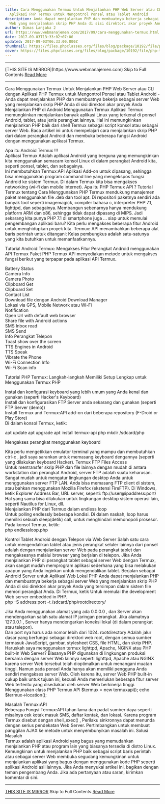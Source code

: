 ```yaml
---
title: Cara Menggunakan Termux Untuk Menjalankan PHP Web Server atau CLI dengan
  Aplikasi PHP Termux untuk Mengontrol Ponsel atau Tablet Android
description: Anda dapat menjalankan PHP dan membuatnya bekerja sebagai server
  Web yang menjalankan skrip PHP Anda di sisi direktori akar proyek Anda
author: Dimas Lanjaka 2
url: https://www.webmanajemen.com/2017/09/cara-menggunakan-termux.html
date: 2017-09-03T13:33:02+07:00
updated: 2017-09-03T06:33:00.000Z
thumbnail: https://files.phpclasses.org/files/blog/package/10192/file/php-termux.png
cover: https://files.phpclasses.org/files/blog/package/10192/file/php-termux.png
---
```


<hr/> [THIS SITE IS MIRROR](https://www.webmanajemen.com) Skip to Full Contents <a href="https://www.webmanajemen.com/2017/09/cara-menggunakan-termux.html" rel="follow" class="button" id="read-more">Read More</a> <hr/> Cara Menggunakan Termux Untuk Menjalankan PHP Web Server atau CLI dengan Aplikasi PHP Termux untuk Mengontrol Ponsel atau Tablet Android - Anda dapat menjalankan PHP dan membuatnya bekerja sebagai server Web yang menjalankan skrip PHP Anda di sisi direktori akar proyek Anda Menjalankan PHP di Android Menggunakan Termux
Aplikasi Termux memungkinkan menjalankan banyak aplikasi Linux yang     terkenal di ponsel Android, tablet, atau jenis perangkat lainnya. Hal ini     memungkinkan menjalankan PHP baik dari shell Termux sebagai script konsol     atau sebagai server Web. Baca artikel ini untuk mempelajari cara     menjalankan skrip PHP dari dalam perangkat Android dan membuka beberapa     fungsi Android dengan menggunakan aplikasi Termux. 
  
 Apa itu Android Termux !!!  
 Aplikasi Termux     Adalah aplikasi Android yang berguna yang memungkinkan kita menggunakan semacam konsol Linux di dalam perangkat Android kita, seperti ponsel, tablet, dan sebagainya.  
Ini membutuhkan     Termux:API     Aplikasi Add-on untuk dipasang, sehingga bisa menggunakan program command line yang mengekspos fungsi Android ke sistem Termux. Di dalam Termux kita bisa mengakses networking (wi-fi dan mobile internet). 
 Apa itu PHP Termux API ? Tutorial Termux tentang Cara Menggunakan PHP 
Termux mendukung manajemen paket menggunakan file .deb dan tool apt. Di repositori paketnya sendiri ada banyak tool seperti imagemagick, compiler bahasa c, interpreter PHP 7.1, lighttpd, dan sebagainya. Membangun sebenarnya hanya mendukung platform ARM dan x86, sehingga tidak dapat dipasang di MIPS. 
Jadi sekarang kita punya PHP 7.1 di smartphone juga ... siap untuk memulai pengembangan aplikasi baru? Kita perlu mengakses beberapa fitur Android untuk menghidupkan proyek kita. Termux: API menambahkan beberapa alat baris perintah untuk ditangani; Kelas pembungkus adalah satu-satunya yang kita butuhkan untuk memanfaatkannya. 
  
 Tutorial Android Termux: Mengakses Fitur Perangkat Android menggunakan API Termux 
Paket PHP Termux API menyediakan metode untuk mengakses fungsi berikut yang terpapar pada aplikasi API Termux. 

 Battery Status    
 Camera Info    
 Camera Photo    
 Clipboard Get    
 Clipboard Set    
 Contact List    
 Download file dengan Android Download Manager   
 Lokasi via GPS, Mobile Network atau Wi-Fi   
 Notification    
 Open Url with default web browser    
 Share file with Android actions    
 SMS Inbox read    
 SMS Send    
 Info Perangkat Telepon   
 Toast show over the screen    
 TTS Engines in Android    
 TTS Speak    
 Vibrate the Phone    
 Wi-Fi Connection Info    
 Wi-Fi Scan info    

 Tutorial PHP Termux: Langkah-langkah Memiliki Setup Lengkap untuk Menggunakan Termux PHP 

 Instal dan konfigurasi keyboard yang lebih umum yang Anda kenal dan gunakan (seperti Hacker's Keyboard)   
 Install dan konfigurasikan FTP Server anda sekarang dan gunakan (seperti FTP Server (demo))   
 Install Termux and Termux:API add-on dari beberapa repository (F-Droid or Play Store)    
 Di dalam konsol Termux, ketik:    

apt update
apt upgrade
apt install termux-api php
mkdir /sdcard/php

  Mengakses perangkat menggunakan keyboard 
  
Kita perlu mengetikkan emulator terminal yang mampu dan membutuhkan    ctrl-c   , jadi saya sarankan untuk memasang keyboard dengannya (seperti yang dilakukan keyboard Hacker). 
 Termux FTP Files Access  
Untuk mentransfer skrip PHP dan file lainnya dengan mudah di antara workstation dan perangkat Android, server FTP adalah suatu keharusan. 
Sangat mudah untuk mengatur lingkungan desktop Anda untuk menggunakan server FTP LAN. Anda bisa memasang FTP client di sistem, atau bahkan menggunakan Mozilla Firefox (ekstensi FireFTP). Di Windows, ketik Explorer Address Bar, URL server, seperti: 
ftp://user@ipaddress:port/  
Hal yang sama bisa dilakukan untuk lingkungan desktop sistem operasi lain, seperti Nautilus for Linux, dll.  
 Menjalankan PHP dari Termux dalam endless loop  
Untuk polling endlessly beberapa kondisi. Di dalam naskah, loop harus memiliki sebuah    sleep(detik)    call, untuk menghindari memonopoli prosesor.  
Pada konsol Termux, ketik:  
php endlessloop.php

 Kontrol Tablet Android dengan Telepon via Web Server 
Salah satu cara untuk mengendalikan tablet atau jenis perangkat seluler lainnya dari ponsel adalah dengan menjalankan server Web pada perangkat tablet dan mengaksesnya melalui browser yang berjalan di telepon. 
Jika Anda menjalankan PHP di perangkat tablet sebagai server Web dengan Termux, akan sangat mudah memprogram aplikasi sederhana yang bisa melakukan apapun yang Anda inginkan untuk mengendalikan tablet. 
 Berjalan sebagai Android Server untuk Aplikasi Web Lokal PHP 
Anda dapat menjalankan PHP dan membuatnya bekerja sebagai server Web yang menjalankan skrip PHP Anda di sisi direktori akar proyek Anda yang tersimpan dalam sistem file memori perangkat Anda. 
Di Termux, ketik Untuk memulai the development Web server embedded in PHP.  
 php -S address:port -t /sdcard/php/rootdirectory/    
    
Jika Anda menggunakan alamat yang ada   0.0.0.0   , dan Server akan mendengarkan salah satu alamat IP jaringan perangkat. Jika alamatnya    127.0.0.1   , Server hanya mendengarkan koneksi lokal (di dalam perangkat atau telepon).  
Dan port nya harus ada nomor lebih dari 1024.    rootdirectory    Adalah jalur dasar yang berfungsi sebagai direktori web root, dengan semua sumber termasuk JavaScript, gambar, stylesheet CSS, file HTML, dan skrip PHP. 
 Haruskah saya menggunakan termux lighttpd, Apache, NGINX atau PHP built-in Web Server? 
Biasanya PHP digunakan di lingkungan produksi bersama dengan server Web lainnya seperti lighttpd, Apache atau NGINX karena server Web tersebut telah dioptimalkan untuk menangani muatan tinggi. 
Namun pada ponsel Anda hanya akan memiliki pengguna Anda sendiri mengakses server Web. Oleh karena itu, server Web PHP built-in cukup baik untuk tujuan ini, kecuali Anda memerlukan beberapa fitur server Web tertentu yang disediakan oleh server Web berkinerja tinggi. 
 Menggunakan class PHP Termux API 
    $termux = new termuxapi();
echo $termux->location();

 Masalah Termux:API  
Beberapa Fungsi Termux:API tahan lama dan padat sumber daya seperti misalnya cek kotak masuk SMS, daftar kontak, dan lokasi. 
Karena program Termux disebut dengan   shell_exec()   , Perilaku sinkronnya dapat menunda dengan serius pendekatan Web Server. Pertimbangkan untuk membuat panggilan AJAX ke metode untuk menyembunyikan masalah ini. 
 Solusi Masalah  
Termux adalah aplikasi Android yang bagus yang memudahkan menjalankan PHP atau program lain yang biasanya tersedia di distro Linux. 
Kemungkinan untuk menjalankan PHP baik sebagai script baris perintah atau sebagai server Web membuka segudang kemungkinan untuk menjalankan aplikasi yang bagus dengan menggunakan kode PHP seperti aplikasi Android asli lainnya. 
Jika Anda menyukai artikel ini, bagikan dengan teman pengembang Anda. Jika ada pertanyaan atau saran, kirimkan komentar di sini. <hr/> [THIS SITE IS MIRROR](https://www.webmanajemen.com) Skip to Full Contents <a href="https://www.webmanajemen.com/2017/09/cara-menggunakan-termux.html" rel="follow" class="button" id="read-more">Read More</a> <hr/>